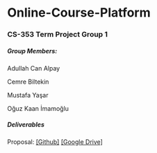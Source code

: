 # Online-Course-Platform

### CS-353 Term Project Group 1


##### Group Members:

Adullah Can Alpay

Cemre Biltekin

Mustafa Yaşar

Oğuz Kaan İmamoğlu



##### Deliverables

Proposal: [[Github]](https://github.com/OguzKaanImamoglu/Online-Course-Platform/raw/main/hw1_spring21%20(1).pdf)  [[Google Drive]](https://docs.google.com/document/d/1LM5VS6MT3cDnsI_oO8nN7vY9bLUAT5O_I7LejMuM8go/edit?usp=sharing)
